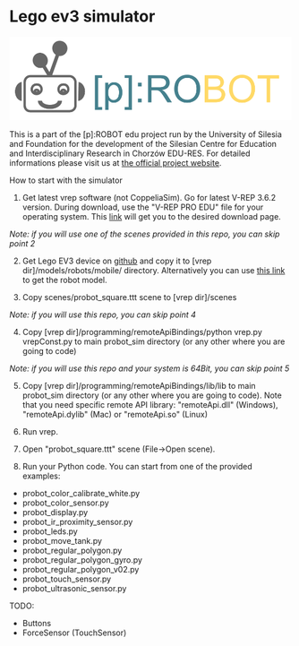 # Lego ev3 simulator

![p:ROBOT logo](probot_logo.png)

This is a part of the [p]:ROBOT edu project run by the University of Silesia and Foundation for the development of the Silesian Centre for Education and Interdisciplinary Research in Chorzów EDU-RES. For detailed informations please visit us at [the official project website](https://probot.smcebi.edu.pl).


How to start with the simulator
1. Get latest vrep software (not CoppeliaSim). Go for latest V-REP 3.6.2 version. During download, use the "V-REP PRO EDU" file for your operating system. This [link](http://www.coppeliarobotics.com/previousVersions) will get you to the desired download page.

*Note: if you will use one of the scenes provided in this repo, you can skip point 2*

2. Get Lego EV3 device on [github](https://github.com/albmardom/EV-R3P/tree/master/Modelo%20V-REP) and copy it to [vrep dir]/models/robots/mobile/ directory. Alternatively you can use [this link](https://drive.google.com/drive/folders/10v8IzB-qGFPkwCi_i2PbRgh9YLKMt747) to get the robot model.

3. Copy scenes/probot_square.ttt scene to
[vrep dir]/scenes

*Note: if you will use this repo, you can skip point 4*

4. Copy [vrep dir]/programming/remoteApiBindings/python
vrep.py
vrepConst.py
to main probot_sim directory (or any other where you are going to code)

*Note: if you will use this repo and your system is 64Bit, you can skip point 5*

5. Copy
[vrep dir]/programming/remoteApiBindings/lib/lib
to main probot_sim directory (or any other where you are going to code).
Note that you need specific remote API library: "remoteApi.dll" (Windows), "remoteApi.dylib" (Mac) or "remoteApi.so" (Linux)

6. Run vrep.

7. Open "probot_square.ttt" scene (File->Open scene).

8. Run your Python code. You can start from one of the provided examples:
* probot_color_calibrate_white.py
* probot_color_sensor.py
* probot_display.py
* probot_ir_proximity_sensor.py
* probot_leds.py
* probot_move_tank.py
* probot_regular_polygon.py
* probot_regular_polygon_gyro.py
* probot_regular_polygon_v02.py
* probot_touch_sensor.py
* probot_ultrasonic_sensor.py


TODO:
* Buttons
* ForceSensor (TouchSensor)
